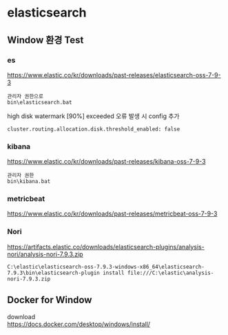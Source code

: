# elasticsearch

## Window 환경 Test

### es
https://www.elastic.co/kr/downloads/past-releases/elasticsearch-oss-7-9-3
```
관리자 권한으로
bin\elasticsearch.bat
```

high disk watermark [90%] exceeded 오류 발생 시 config 추가
```
cluster.routing.allocation.disk.threshold_enabled: false
```


### kibana
https://www.elastic.co/kr/downloads/past-releases/kibana-oss-7-9-3
```
관리자 권한
bin\kibana.bat
```


### metricbeat
https://www.elastic.co/kr/downloads/past-releases/metricbeat-oss-7-9-3

### Nori
https://artifacts.elastic.co/downloads/elasticsearch-plugins/analysis-nori/analysis-nori-7.9.3.zip
```
C:\elastic\elasticsearch-oss-7.9.3-windows-x86_64\elasticsearch-7.9.3\bin\elasticsearch-plugin install file:///C:\elastic\analysis-nori-7.9.3.zip
```


## Docker for Window

download   
https://docs.docker.com/desktop/windows/install/
